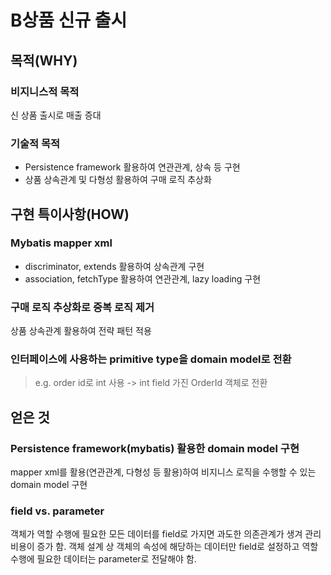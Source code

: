 # B상품 신규 출시
## 목적(WHY)
### 비지니스적 목적
신 상품 출시로 매출 증대
### 기술적 목적
- Persistence framework 활용하여 연관관계, 상속 등 구현
- 상품 상속관계 및 다형성 활용하여 구매 로직 추상화
## 구현 특이사항(HOW)
### Mybatis mapper xml
- discriminator, extends 활용하여 상속관계 구현
- association, fetchType 활용하여 연관관계, lazy loading 구현
### 구매 로직 추상화로 중복 로직 제거
상품 상속관계 활용하여 전략 패턴 적용
### 인터페이스에 사용하는 primitive type을 domain model로 전환
> e.g. order id로 int 사용 -> int field 가진 OrderId 객체로 전환

## 얻은 것
### Persistence framework(mybatis) 활용한 domain model 구현
 mapper xml를 활용(연관관계, 다형성 등 활용)하여 비지니스 로직을 수행할 수 있는 domain model 구현
 ### field vs. parameter
 객체가 역할 수행에 필요한 모든 데이터를 field로 가지면 과도한 의존관계가 생겨 관리 비용이 증가 함. 객체 설계 상 객체의 속성에 해당하는 데이터만 field로 설정하고 역할 수행에 필요한 데이터는 parameter로 전달해야 함.
